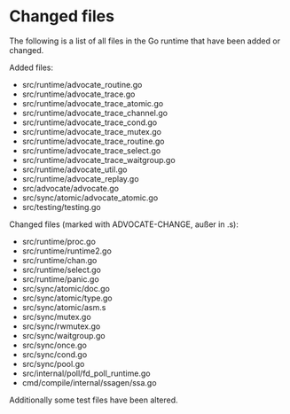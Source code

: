 # Changed files

The following is a list of all files in the Go runtime that have been
added or changed.

Added files:

- src/runtime/advocate_routine.go
- src/runtime/advocate_trace.go
- src/runtime/advocate_trace_atomic.go
- src/runtime/advocate_trace_channel.go
- src/runtime/advocate_trace_cond.go
- src/runtime/advocate_trace_mutex.go
- src/runtime/advocate_trace_routine.go
- src/runtime/advocate_trace_select.go
- src/runtime/advocate_trace_waitgroup.go
- src/runtime/advocate_util.go
- src/runtime/advocate_replay.go
- src/advocate/advocate.go
- src/sync/atomic/advocate_atomic.go
- src/testing/testing.go

Changed files (marked with ADVOCATE-CHANGE, außer in .s):

- src/runtime/proc.go
- src/runtime/runtime2.go
- src/runtime/chan.go
- src/runtime/select.go
- src/runtime/panic.go
- src/sync/atomic/doc.go
- src/sync/atomic/type.go
- src/sync/atomic/asm.s
- src/sync/mutex.go
- src/sync/rwmutex.go
- src/sync/waitgroup.go
- src/sync/once.go
- src/sync/cond.go
- src/sync/pool.go
- src/internal/poll/fd_poll_runtime.go
- cmd/compile/internal/ssagen/ssa.go


Additionally some test files have been altered.
